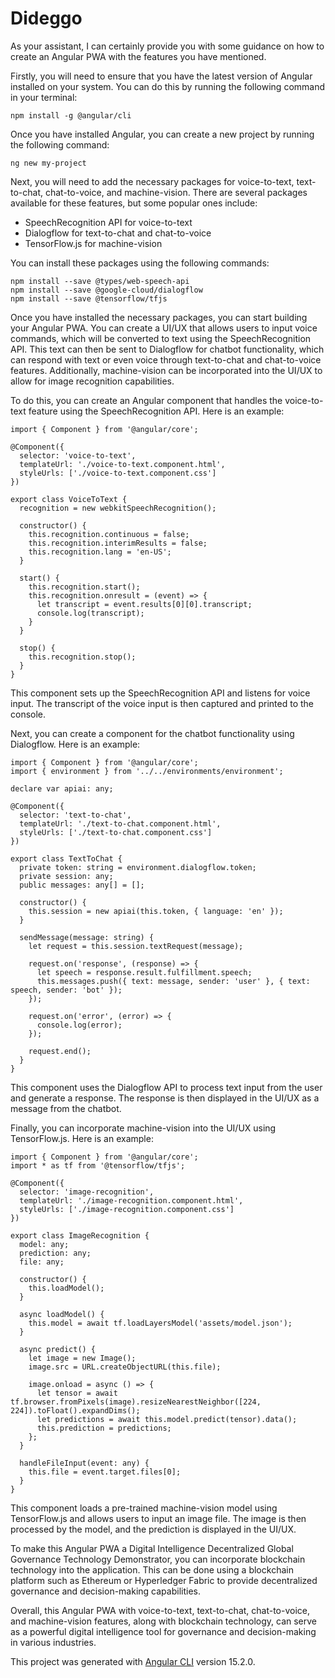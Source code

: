 # Dideggo

As your assistant, I can certainly provide you with some guidance on how to create an Angular PWA with the features you have mentioned.

Firstly, you will need to ensure that you have the latest version of Angular installed on your system. You can do this by running the following command in your terminal:

```
npm install -g @angular/cli
```

Once you have installed Angular, you can create a new project by running the following command:

```
ng new my-project
```

Next, you will need to add the necessary packages for voice-to-text, text-to-chat, chat-to-voice, and machine-vision. There are several packages available for these features, but some popular ones include:

- SpeechRecognition API for voice-to-text
- Dialogflow for text-to-chat and chat-to-voice
- TensorFlow.js for machine-vision

You can install these packages using the following commands:

```
npm install --save @types/web-speech-api
npm install --save @google-cloud/dialogflow
npm install --save @tensorflow/tfjs
```

Once you have installed the necessary packages, you can start building your Angular PWA. You can create a UI/UX that allows users to input voice commands, which will be converted to text using the SpeechRecognition API. This text can then be sent to Dialogflow for chatbot functionality, which can respond with text or even voice through text-to-chat and chat-to-voice features. Additionally, machine-vision can be incorporated into the UI/UX to allow for image recognition capabilities.

To do this, you can create an Angular component that handles the voice-to-text feature using the SpeechRecognition API. Here is an example:

```
import { Component } from '@angular/core';

@Component({
  selector: 'voice-to-text',
  templateUrl: './voice-to-text.component.html',
  styleUrls: ['./voice-to-text.component.css']
})

export class VoiceToText {
  recognition = new webkitSpeechRecognition();

  constructor() {
    this.recognition.continuous = false;
    this.recognition.interimResults = false;
    this.recognition.lang = 'en-US';
  }

  start() {
    this.recognition.start();
    this.recognition.onresult = (event) => {
      let transcript = event.results[0][0].transcript;
      console.log(transcript);
    }
  }

  stop() {
    this.recognition.stop();
  }
}
```

This component sets up the SpeechRecognition API and listens for voice input.
The transcript of the voice input is then captured and printed to the console.

Next, you can create a component for the chatbot functionality using Dialogflow. Here is an example:

```
import { Component } from '@angular/core';
import { environment } from '../../environments/environment';

declare var apiai: any;

@Component({
  selector: 'text-to-chat',
  templateUrl: './text-to-chat.component.html',
  styleUrls: ['./text-to-chat.component.css']
})

export class TextToChat {
  private token: string = environment.dialogflow.token;
  private session: any;
  public messages: any[] = [];

  constructor() {
    this.session = new apiai(this.token, { language: 'en' });
  }

  sendMessage(message: string) {
    let request = this.session.textRequest(message);

    request.on('response', (response) => {
      let speech = response.result.fulfillment.speech;
      this.messages.push({ text: message, sender: 'user' }, { text: speech, sender: 'bot' });
    });

    request.on('error', (error) => {
      console.log(error);
    });

    request.end();
  }
}
```

This component uses the Dialogflow API to process text input from the user and generate a response. The response is then displayed in the UI/UX as a message from the chatbot.

Finally, you can incorporate machine-vision into the UI/UX using TensorFlow.js. Here is an example:

```
import { Component } from '@angular/core';
import * as tf from '@tensorflow/tfjs';

@Component({
  selector: 'image-recognition',
  templateUrl: './image-recognition.component.html',
  styleUrls: ['./image-recognition.component.css']
})

export class ImageRecognition {
  model: any;
  prediction: any;
  file: any;

  constructor() {
    this.loadModel();
  }

  async loadModel() {
    this.model = await tf.loadLayersModel('assets/model.json');
  }

  async predict() {
    let image = new Image();
    image.src = URL.createObjectURL(this.file);

    image.onload = async () => {
      let tensor = await tf.browser.fromPixels(image).resizeNearestNeighbor([224, 224]).toFloat().expandDims();
      let predictions = await this.model.predict(tensor).data();
      this.prediction = predictions;
    };
  }

  handleFileInput(event: any) {
    this.file = event.target.files[0];
  }
}
```
This component loads a pre-trained machine-vision model using TensorFlow.js and allows users to input an image file. The image is then processed by the model, and the prediction is displayed in the UI/UX.

To make this Angular PWA a Digital Intelligence Decentralized Global Governance Technology Demonstrator, you can incorporate blockchain technology into the application. This can be done using a blockchain platform such as Ethereum or Hyperledger Fabric to provide decentralized governance and decision-making capabilities.

Overall, this Angular PWA with voice-to-text, text-to-chat, chat-to-voice, and machine-vision features, along with blockchain technology, can serve as a powerful digital intelligence tool for governance and decision-making in various industries.


This project was generated with [Angular CLI](https://github.com/angular/angular-cli) version 15.2.0.
